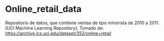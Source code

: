# Online_retail_data
Repositorio de datos, que contiene ventas de tipo minorista de 2010 a 2011. (UCI Machine Learning Repository). Tomado de: https://archive.ics.uci.edu/dataset/352/online+retail
